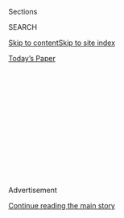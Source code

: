 <div id="app">

<div>

<div>

<div>

<div class="NYTAppHideMasthead css-1q2w90k e1suatyy0">

<div class="section css-ui9rw0 e1suatyy2">

<div class="css-eph4ug er09x8g0">

<div class="css-6n7j50">

</div>

<span class="css-1dv1kvn">Sections</span>

<div class="css-10488qs">

<span class="css-1dv1kvn">SEARCH</span>

</div>

[Skip to content](#site-content)[Skip to site index](#site-index)

</div>

<div class="css-10698na e1huz5gh0">

</div>

</div>

<div id="masthead-bar-one" class="section hasLinks css-15hmgas e1csuq9d3">

<div class="css-uqyvli e1csuq9d0">

</div>

<div class="css-1uqjmks e1csuq9d1">

</div>

<div class="css-9e9ivx">

[](https://myaccount.nytimes.com/auth/login?response_type=cookie&client_id=vi)

</div>

<div class="css-1bvtpon e1csuq9d2">

[Today’s Paper](https://www.nytimes.com/section/todayspaper)

</div>

</div>

</div>

</div>

<div data-aria-hidden="false">

<div id="site-content" role="main">

<div>

<div class="css-1aor85t" style="opacity:0.000000001;z-index:-1;visibility:hidden">

<div class="css-1hqnpie">

<div class="css-epjblv">

<span class="css-17xtcya">[Opinion](/section/opinion)</span><span class="css-x15j1o">|</span><span class="css-fwqvlz">The
Death Penalty Can Ensure ‘Justice Is Being Done’</span>

</div>

<div class="css-k008qs">

<div class="css-1iwv8en">

<span class="css-18z7m18"></span>

<div>

</div>

</div>

<span class="css-1n6z4y">https://nyti.ms/39uChS1</span>

<div class="css-1705lsu">

<div class="css-4xjgmj">

<div class="css-4skfbu" role="toolbar" data-aria-label="Social Media Share buttons, Save button, and Comments Panel with current comment count" data-testid="share-tools">

  - 
  - 
  - 
  - 
    
    <div class="css-6n7j50">
    
    </div>

  - 

</div>

</div>

</div>

</div>

</div>

</div>

<div id="NYT_TOP_BANNER_REGION" class="css-13pd83m">

</div>

<div id="top-wrapper" class="css-1sy8kpn">

<div id="top-slug" class="css-l9onyx">

Advertisement

</div>

[Continue reading the main story](#after-top)

<div class="ad top-wrapper" style="text-align:center;height:100%;display:block;min-height:250px">

<div id="top" class="place-ad" data-position="top" data-size-key="top">

</div>

</div>

<div id="after-top">

</div>

</div>

<div>

<div class="css-v5btjw etb61u70">

<div class="css-v05ibm etb61u71">

[Opinion](/section/opinion)

</div>

</div>

<div id="sponsor-wrapper" class="css-1hyfx7x">

<div id="sponsor-slug" class="css-19vbshk">

Supported by

</div>

[Continue reading the main story](#after-sponsor)

<div id="sponsor" class="ad sponsor-wrapper" style="text-align:center;height:100%;display:block">

</div>

<div id="after-sponsor">

</div>

</div>

<div class="css-186x18t">

</div>

<div class="css-1vkm6nb ehdk2mb0">

# The Death Penalty Can Ensure ‘Justice Is Being Done’

</div>

A top Justice Department official says for many Americans the death
penalty is a difficult issue on moral, religious and policy grounds. But
as a legal issue, it is straightforward.

<div class="css-18e8msd">

<div class="css-vp77d3 epjyd6m0">

<div class="css-1baulvz">

By <span class="css-1baulvz last-byline" itemprop="name">Jeffrey A.
Rosen</span>

<div class="css-8atqhb">

Mr. Rosen is the deputy attorney general.

</div>

</div>

</div>

  - July 27, 2020

  - 
    
    <div class="css-4xjgmj">
    
    <div class="css-d8bdto" role="toolbar" data-aria-label="Social Media Share buttons, Save button, and Comments Panel with current comment count" data-testid="share-tools">
    
      - 
      - 
      - 
      - 
        
        <div class="css-6n7j50">
        
        </div>
    
      - 
    
    </div>
    
    </div>

</div>

<div class="css-79elbk" data-testid="photoviewer-wrapper">

<div class="css-z3e15g" data-testid="photoviewer-wrapper-hidden">

</div>

<div class="css-1a48zt4 ehw59r15" data-testid="photoviewer-children">

![<span class="css-16f3y1r e13ogyst0" data-aria-hidden="true">The
Department of Justice in
Washington.</span><span class="css-cnj6d5 e1z0qqy90" itemprop="copyrightHolder"><span class="css-1ly73wi e1tej78p0">Credit...</span><span><span>Christopher
Lee for The New York
Times</span></span></span>](https://static01.nyt.com/images/2020/07/28/opinion/27rosenWeb/merlin_156995043_43641184-5008-4224-8476-fb25d85a3462-articleLarge.jpg?quality=75&auto=webp&disable=upscale)

</div>

</div>

</div>

<div class="section meteredContent css-1r7ky0e" name="articleBody" itemprop="articleBody">

<div class="css-1fanzo5 StoryBodyCompanionColumn">

<div class="css-53u6y8">

This month, for the first time in [17
years](https://www.nytimes.com/2020/07/14/us/politics/daniel-lewis-lee-execution-crime.html),
the United States resumed carrying out death sentences for federal
crimes.

On July 14, [Daniel Lewis
Lee](https://www.nytimes.com/2020/07/14/us/politics/daniel-lewis-lee-execution-crime.html)
was executed for the 1996 murder of a family, including an 8-year-old
girl, by suffocating and drowning them in the Illinois Bayou after
robbing them to fund a white-supremacist organization. On July 16,
[Wesley
Purkey](https://www.nytimes.com/2020/07/16/us/politics/wesley-ira-purkey-executed.html)
was executed for the 1998 murder of a teenage girl, whom he kidnapped,
raped, killed, dismembered and discarded in a septic pond. The next day,
[Dustin
Honken](https://www.nytimes.com/2020/07/17/us/dustin-honken-federal-execution.html)
was executed for five murders committed in 1993, including the
execution-style shooting of two young girls, their mother, and two
prospective witnesses against him in a federal prosecution for
methamphetamine trafficking.

The death penalty is a difficult issue for many Americans on moral,
religious and policy grounds. But as a legal issue, it is
straightforward. The United States Constitution expressly contemplates
“capital” crimes, and Congress has authorized the death penalty for
serious federal offenses since President George Washington signed the
Crimes Act of 1790. The American people have repeatedly ratified that
decision, including through the [Federal Death Penalty Act
of 1994](https://www.justice.gov/archives/jm/criminal-resource-manual-69-federal-death-penalty-act-1994)
signed by President Bill Clinton, the federal execution of Timothy
McVeigh under President George W. Bush and the decision by President
Barack Obama’s Justice Department to seek the death penalty against the
[Boston Marathon
bomber](https://www.wsj.com/articles/boston-marathon-bomber-appeals-death-penalty-11576152005)
and [Dylann
Roof](https://www.nbcnews.com/news/us-news/dylann-roof-appeals-death-penalty-south-carolina-church-massacre-n1125341).

The recent executions reflect that consensus, as the Justice Department
has an obligation to carry out the law. The decision to seek the death
penalty against Mr. Lee was made by Attorney General Janet Reno (who
said she personally opposed the death penalty but was bound by the law)
and reaffirmed by Deputy Attorney General Eric Holder.

</div>

</div>

<div class="css-1fanzo5 StoryBodyCompanionColumn">

<div class="css-53u6y8">

Mr. Purkey was prosecuted during the George W. Bush administration, and
his conviction and sentence were vigorously defended throughout the
Obama administration. The judge who imposed the death sentence on Mr.
Honken, [Mark Bennett,
said](https://www.desmoinesregister.com/story/news/crime-and-courts/2020/07/17/judge-who-oversaw-dustin-honken-trial-says-evidence-overwhelming-dealth-penalty-iowa/5457829002/)
that while he generally opposed the death penalty, he would not lose any
sleep over Mr. Honken’s execution.

In a New York Times Op-Ed essay [published on
July 17](https://www.nytimes.com/2020/07/17/opinion/justice-department-federal-execution.html),
two of Mr. Lee’s lawyers criticized the execution of their client, which
they contend was carried out in a “shameful rush.” That objection
overlooks that Mr. Lee was sentenced more than 20 years ago, and his
appeals and other permissible challenges failed, up to and including the
day of his execution.

</div>

</div>

<div>

</div>

<div class="css-1fanzo5 StoryBodyCompanionColumn">

<div class="css-53u6y8">

Mr. Lee’s lawyers seem to endorse a system of endless delays that
prevent a death sentence from ever becoming real. But his execution date
was announced almost a year ago, and was initially set for last
December. It was delayed when his lawyers obtained six more months of
review by unsuccessfully challenging the procedures used to carry out
his lethal injection.

After an appellate court rejected their claim as “without merit,” the
Justice Department rescheduled Mr. Lee’s execution, providing an
additional four weeks of notice. Yet on the day of the rescheduled
execution, after family members of his victims had traveled to Terre
Haute, Ind., to witness the execution, a District Court granted Mr.
Lee’s request for further review. That court entered a last-minute
reprieve that the Supreme Court has said should be an “extreme
exception.”

</div>

</div>

<div class="css-1fanzo5 StoryBodyCompanionColumn">

<div class="css-53u6y8">

Given the long delay that had already occurred, the Justice Department
asked the Supreme Court to lift the order so the execution could
proceed. Mr. Lee’s lawyers opposed that request, insisting that
overturning the order would result in their client’s imminent execution.
After reviewing the matter, the court [granted the government’s
request](https://www.nytimes.com/2020/07/13/us/politics/federal-execution.html),
rebuked the District Court for creating an unjustified last-minute
barrier, and directed that the execution could proceed.

In the final minutes before the execution was to occur, Mr. Lee’s
lawyers claimed the execution could not proceed because Mr. Lee still
had time to seek further review of an appellate court decision six weeks
earlier lifting a prior stay of execution. The Justice Department
decided to pause the execution for several hours while the appellate
court considered and promptly rejected Mr. Lee’s request. That cautious
step, taken to ensure undoubted compliance with court orders, is
irreconcilable with the suggestion that the department “rushed” the
execution or disregarded any law. Mr. Lee’s final hours awaiting his
fate were a result of his own lawyers’ choice to assert a
non-meritorious objection at the last moment.

Mr. Lee’s lawyers also disregarded the cost to victims’ families of
continued delay. Although they note that [some members of Mr. Lee’s
victims’ families opposed his
execution,](https://www.nytimes.com/2019/10/29/us/arkansas-federal-death-penalty.html?action=click&module=RelatedLinks&pgtype=Article)
others did not. Nor did the family members of Wesley Purkey’s victim,
Jennifer Long, who were in Terre Haute on Wednesday afternoon. When the
District Court again imposed another last-minute stoppage, granting more
time for Mr. Purkey’s lawyers to argue (among other things) that he did
not understand the reason for his execution, the Justice Department
again sought Supreme Court review.

As the hours wore on, Justice Department officials asked Ms. Long’s
father if he would prefer to wait for another day. The answer was
unequivocal: He would stay as long as it took. As Ms. Long’s stepmother
later said, “We just shouldn’t have had to wait this long.” The Supreme
Court ultimately authorized the execution just before 3 a.m. In his
final statement, Mr. Purkey apologized to “Jennifer’s family” for the
pain he had caused, contradicting the claim of his lawyers that he did
not understand the reason for his execution.

The third execution, of Dustin Honken, occurred on schedule, but still
too late for some of his victims’ families. John Duncan — the father of
the victim Lori Duncan and grandfather of her slain daughters, Kandace
(age 10) and Amber (age 6) — had urged Mr. Honken’s execution for years.
As John Duncan was dying of cancer in 2018, he asked family members to
promise they would witness the execution on his behalf. On July 17, they
did. “Finally,” [they said in a
statement,](https://www.desmoinesregister.com/story/news/local/columnists/courtney-crowder/2020/07/17/dustin-honken-execution-iowa-man-executed-federal-prison-terre-haute-indiana-methamphetamine-murder/5456933002/)
“justice is being done.”

Mr. Lee’s lawyers and other death penalty opponents are entitled to
disagree with that sentiment. But if the United States is going to allow
capital punishment, a white-supremacist triple murderer would seem the
textbook example of a justified case. And if death sentences are going
to be imposed, they cannot just be hypothetical; they eventually have to
be carried out, or the punishment will lose its deterrent and
retributive effects.

Rather than forthrightly opposing the death penalty and attempting to
change the law through democratic means, however, Mr. Lee’s lawyers and
others have chosen the legal and public-relations equivalent of
guerrilla war. They sought to obstruct by any means the administration
of sentences that Congress permitted, juries supported and the Supreme
Court approved. And when those tactics failed, they accused the Justice
Department of “a grave threat to the rule of law,” even though it
operated entirely within the law enacted by Congress and approved by the
Supreme Court. The American people can decide for themselves which
aspects of that process should be considered “shameful.”

Jeffrey A. Rosen is the deputy attorney general.

*The Times is committed to publishing* [*a diversity of
letters*](https://www.nytimes.com/2019/01/31/opinion/letters/letters-to-editor-new-york-times-women.html)
*to the editor. We’d like to hear what you think about this or any of
our articles. Here are some*
[*tips*](https://help.nytimes.com/hc/en-us/articles/115014925288-How-to-submit-a-letter-to-the-editor)*.
And here’s our email:*
[*letters@nytimes.com*](mailto:letters@nytimes.com)*.*

*Follow The New York Times Opinion section on*
[*Facebook*](https://www.facebook.com/nytopinion)*,* [*Twitter
(@NYTopinion)*](http://twitter.com/NYTOpinion) *and*
[*Instagram*](https://www.instagram.com/nytopinion/)*.*

</div>

</div>

</div>

<div>

</div>

<div>

</div>

<div>

</div>

<div>

<div id="bottom-wrapper" class="css-1ede5it">

<div id="bottom-slug" class="css-l9onyx">

Advertisement

</div>

[Continue reading the main story](#after-bottom)

<div id="bottom" class="ad bottom-wrapper" style="text-align:center;height:100%;display:block;min-height:90px">

</div>

<div id="after-bottom">

</div>

</div>

</div>

</div>

</div>

## Site Index

<div>

</div>

## Site Information Navigation

  - [© <span>2020</span> <span>The New York Times
    Company</span>](https://help.nytimes.com/hc/en-us/articles/115014792127-Copyright-notice)

<!-- end list -->

  - [NYTCo](https://www.nytco.com/)
  - [Contact
    Us](https://help.nytimes.com/hc/en-us/articles/115015385887-Contact-Us)
  - [Work with us](https://www.nytco.com/careers/)
  - [Advertise](https://nytmediakit.com/)
  - [T Brand Studio](http://www.tbrandstudio.com/)
  - [Your Ad
    Choices](https://www.nytimes.com/privacy/cookie-policy#how-do-i-manage-trackers)
  - [Privacy](https://www.nytimes.com/privacy)
  - [Terms of
    Service](https://help.nytimes.com/hc/en-us/articles/115014893428-Terms-of-service)
  - [Terms of
    Sale](https://help.nytimes.com/hc/en-us/articles/115014893968-Terms-of-sale)
  - [Site Map](https://spiderbites.nytimes.com)
  - [Help](https://help.nytimes.com/hc/en-us)
  - [Subscriptions](https://www.nytimes.com/subscription?campaignId=37WXW)

</div>

</div>

</div>

</div>

